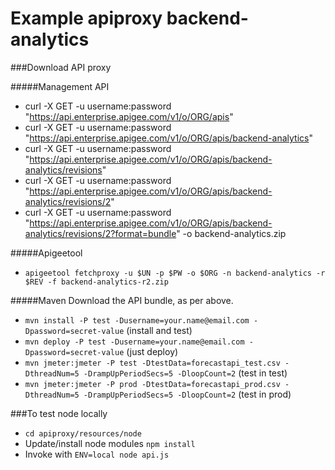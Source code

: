# Example apiproxy backend-analytics

###Download API proxy

#####Management API 
* curl -X GET -u username:password "https://api.enterprise.apigee.com/v1/o/ORG/apis"
* curl -X GET -u username:password "https://api.enterprise.apigee.com/v1/o/ORG/apis/backend-analytics"
* curl -X GET -u username:password "https://api.enterprise.apigee.com/v1/o/ORG/apis/backend-analytics/revisions"
* curl -X GET -u username:password "https://api.enterprise.apigee.com/v1/o/ORG/apis/backend-analytics/revisions/2"
* curl -X GET -u username:password "https://api.enterprise.apigee.com/v1/o/ORG/apis/backend-analytics/revisions/2?format=bundle" -o backend-analytics.zip

#####Apigeetool
* ```apigeetool fetchproxy -u $UN -p $PW -o $ORG -n backend-analytics -r $REV -f backend-analytics-r2.zip```

#####Maven
Download the API bundle, as per above.

* ```mvn install -P test -Dusername=your.name@email.com -Dpassword=secret-value``` (install and test)
* ```mvn deploy -P test -Dusername=your.name@email.com -Dpassword=secret-value``` (just deploy)
* ```mvn jmeter:jmeter -P test -DtestData=forecastapi_test.csv -DthreadNum=5 -DrampUpPeriodSecs=5 -DloopCount=2``` (test in test)
* ```mvn jmeter:jmeter -P prod -DtestData=forecastapi_prod.csv -DthreadNum=5 -DrampUpPeriodSecs=5 -DloopCount=2``` (test in prod)

###To test node locally
* ```cd apiproxy/resources/node```
* Update/install node modules ```npm install```
* Invoke with ```ENV=local node api.js```
